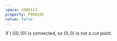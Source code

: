 ```yaml
---
space: S000113
property: P000205
value: false
---
```


$X\setminus\{(0,0)\}$ is connected, so $(0,0)$ is not a cut point.
